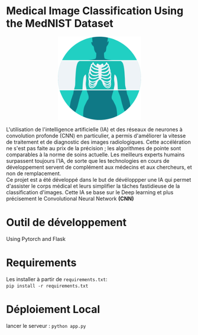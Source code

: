 # Medical Image Classification Using the MedNIST Dataset
<p align = "center">
<img src="logo.png" width="225" height = "225">
</p>

<p>
L'utilisation de l'intelligence artificielle (IA) et des réseaux de neurones à convolution profonde (CNN) en particulier, a permis d'améliorer la vitesse de traitement et de diagnostic des images radiologiques. Cette accélération ne s'est pas faite au prix de la précision ; les algorithmes de pointe sont comparables à la norme de soins actuelle. Les meilleurs experts humains surpassent toujours l'IA, de sorte que les technologies en cours de développement servent de complément aux médecins et aux chercheurs, et non de remplacement.<br>
  Ce projet est a été développé dans le but de dévéloppper une IA qui permet d'assister le corps médical et leurs simplifier la tâches fastidieuse de la classification d'images.
  Cette IA se base sur le Deep learning et plus précisement le Convolutional Neural Network <strong>(CNN)</strong>
</p>

# Outil de développement
Using Pytorch and Flask

# Requirements
Les installer à partir de ``requirements.txt``:<br>
``pip install -r requirements.txt``

# Déploiement Local 
lancer le serveur :
``python app.py``
